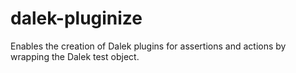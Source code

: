 # dalek-pluginize
Enables the creation of Dalek plugins for assertions and actions by wrapping the Dalek test object.
